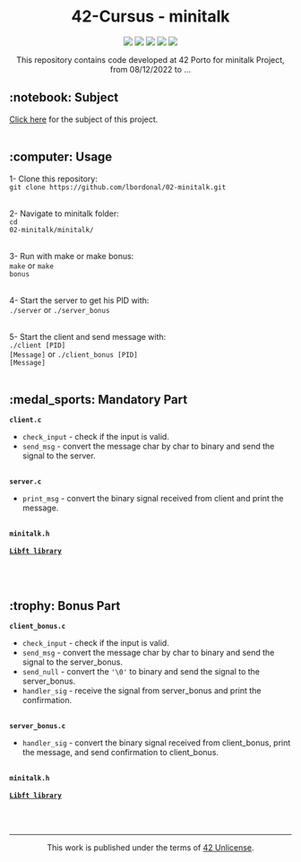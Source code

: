 <h1 align="center">
	42-Cursus - minitalk
</h1>

<p align="center">
	<img src="https://img.shields.io/badge/score-not%20submitted-red" />
	<img src="https://img.shields.io/github/languages/code-size/lbordonal/02-minitalk" />
	<img src="https://img.shields.io/github/languages/count/lbordonal/02-minitalk" />
	<img src="https://img.shields.io/github/languages/top/lbordonal/02-minitalk" />
	<img src="https://img.shields.io/github/last-commit/lbordonal/02-minitalk" />
</p>

<p align="center">
This repository contains code developed at 42 Porto for minitalk Project, from 08/12/2022 to ...
</p>

<h2 align="left">
	 :notebook: Subject
</h2>
<a href="https://github.com/lbordonal/02-minitalk/blob/main/Subject/en.subject.pdf">Click here</a> for the subject of this project.
<br /><br />

<h2 align="left">
	:computer: Usage
</h2>
1- Clone this repository: </br>
<code>git clone https://github.com/lbordonal/02-minitalk.git</code> </br></br>

2- Navigate to minitalk folder: </br>
<code>cd 02-minitalk/minitalk/</code><br /><br />

3- Run with make or make bonus: </br>
<code>make</code> or <code>make bonus</code><br /><br />

4- Start the server to get his PID with: </br>
<code>./server</code> or <code>./server_bonus</code><br /><br />

5- Start the client and send message with: </br>
<code>./client [PID] [Message]</code> or <code>./client_bonus [PID] [Message]</code><br /><br />

<h2 align="left">
	:medal_sports: Mandatory Part
</h2>

**`client.c`**

* `check_input`		- check if the input is valid.
* `send_msg`		- convert the message char by char to binary and send the signal to the server.</br></br>


**`server.c`**

* `print_msg`		- convert the binary signal received from client and print the message.</br></br>

**`minitalk.h`**</br></br>
[**`Libft library`**](https://github.com/lbordonal/00-Libft)

<br /><br />

<h2 align="left">
	:trophy: Bonus Part
</h2>

**`client_bonus.c`**

* `check_input`		- check if the input is valid.
* `send_msg`		- convert the message char by char to binary and send the signal to the server_bonus.
* `send_null`		- convert the <code>'\0'</code> to binary and send the signal to the server_bonus.
* `handler_sig`		- receive the signal from server_bonus and print the confirmation. </br></br>

**`server_bonus.c`**

* `handler_sig`		- convert the binary signal received from client_bonus, print the message, and send confirmation to client_bonus.</br></br>

**`minitalk.h`**</br></br>
[**`Libft library`**](https://github.com/lbordonal/00-Libft)

<br />
<br />
<hr/>
<p align="center">
This work is published under the terms of <a href="https://github.com/gcamerli/42unlicense">42 Unlicense</a>.
</p>
